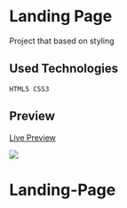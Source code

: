 # Landing Page
Project that based on styling 
## Used Technologies

```` 
HTML5 CSS3 
 ````

## Preview
[Live Preview](https://landingg-page.netlify.app/)

<img src="https://user-images.githubusercontent.com/109925130/225707022-9df20464-6123-4523-b0bf-7baaa32448d4.gif" >


# Landing-Page
